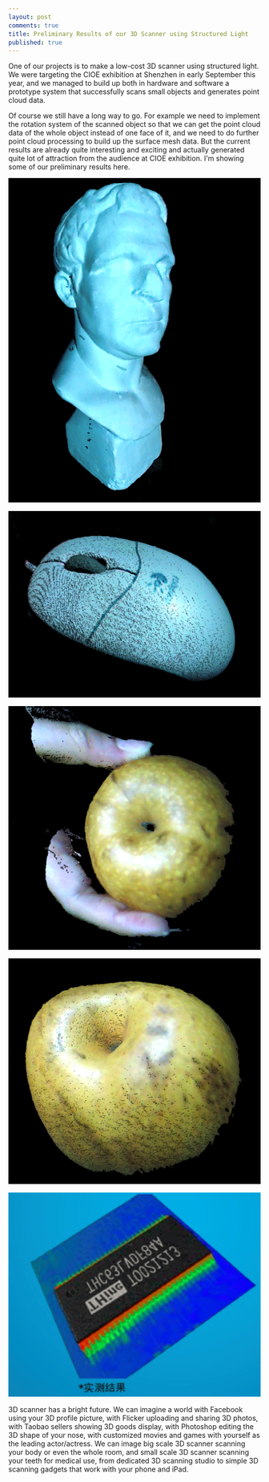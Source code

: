 ```yaml
---
layout: post
comments: true
title: Preliminary Results of our 3D Scanner using Structured Light
published: true
---
```



One of our projects is to make a low-cost 3D scanner using structured light. We were targeting the CIOE exhibition at Shenzhen in early September this year, and we managed to build up both in hardware and software a prototype system that successfully scans small objects and generates point cloud data.

Of course we still have a long way to go. For example we need to implement the rotation system of the scanned object so that we can get the point cloud data of the whole object instead of one face of it, and we need to do further point cloud processing to build up the surface mesh data. But the current results are already quite interesting and exciting and actually generated quite lot of attraction from the audience at CIOE exhibition. I'm showing some of our preliminary results here.


![](/images/201409/1.png)

![](/images/201409/2.png)

![](/images/201409/3.png)

![](/images/201409/4.png)

![](/images/201409/5.png)



3D scanner has a bright future. We can imagine a world with Facebook using your 3D profile picture, with Flicker uploading and sharing 3D photos, with Taobao sellers showing 3D goods display, with Photoshop editing the 3D shape of your nose, with customized movies and games with yourself as the leading actor/actress. We can image big scale 3D scanner scanning your body or even the whole room, and small scale 3D scanner scanning your teeth for medical use, from dedicated 3D scanning studio to simple 3D scanning gadgets that work with your phone and iPad.